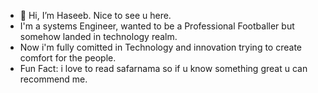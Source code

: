 - 👋 Hi, I’m Haseeb. Nice to see u here.
- I'm a systems Engineer, wanted to be a Professional Footballer but somehow landed in technology realm.
- Now i'm fully comitted in Technology and innovation trying to create comfort for the people.
- Fun Fact: i love to read safarnama so if u know something great u can recommend me.

<!---
Haseeb-Ahmad10/Haseeb-Ahmad10 is a ✨ special ✨ repository because its `README.md` (this file) appears on your GitHub profile.
You can click the Preview link to take a look at your changes.
--->
